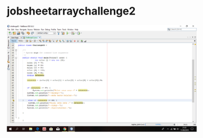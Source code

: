 # jobsheetarraychallenge2
![ALT TEXT](https://github.com/Lukaserwindo69/jobsheetarraychallenge2/blob/master/Screenshot%20(24).png)
